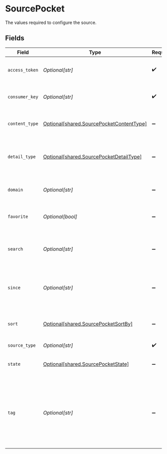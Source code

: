 # SourcePocket

The values required to configure the source.


## Fields

| Field                                                                                           | Type                                                                                            | Required                                                                                        | Description                                                                                     | Example                                                                                         |
| ----------------------------------------------------------------------------------------------- | ----------------------------------------------------------------------------------------------- | ----------------------------------------------------------------------------------------------- | ----------------------------------------------------------------------------------------------- | ----------------------------------------------------------------------------------------------- |
| `access_token`                                                                                  | *Optional[str]*                                                                                 | :heavy_check_mark:                                                                              | The user's Pocket access token.                                                                 |                                                                                                 |
| `consumer_key`                                                                                  | *Optional[str]*                                                                                 | :heavy_check_mark:                                                                              | Your application's Consumer Key.                                                                |                                                                                                 |
| `content_type`                                                                                  | [Optional[shared.SourcePocketContentType]](undefined/models/shared/sourcepocketcontenttype.md)  | :heavy_minus_sign:                                                                              | Select the content type of the items to retrieve.                                               |                                                                                                 |
| `detail_type`                                                                                   | [Optional[shared.SourcePocketDetailType]](undefined/models/shared/sourcepocketdetailtype.md)    | :heavy_minus_sign:                                                                              | Select the granularity of the information about each item.                                      |                                                                                                 |
| `domain`                                                                                        | *Optional[str]*                                                                                 | :heavy_minus_sign:                                                                              | Only return items from a particular `domain`.                                                   |                                                                                                 |
| `favorite`                                                                                      | *Optional[bool]*                                                                                | :heavy_minus_sign:                                                                              | Retrieve only favorited items.                                                                  |                                                                                                 |
| `search`                                                                                        | *Optional[str]*                                                                                 | :heavy_minus_sign:                                                                              | Only return items whose title or url contain the `search` string.                               |                                                                                                 |
| `since`                                                                                         | *Optional[str]*                                                                                 | :heavy_minus_sign:                                                                              | Only return items modified since the given timestamp.                                           | 2022-10-20 14:14:14                                                                             |
| `sort`                                                                                          | [Optional[shared.SourcePocketSortBy]](undefined/models/shared/sourcepocketsortby.md)            | :heavy_minus_sign:                                                                              | Sort retrieved items by the given criteria.                                                     |                                                                                                 |
| `source_type`                                                                                   | *Optional[str]*                                                                                 | :heavy_check_mark:                                                                              | N/A                                                                                             |                                                                                                 |
| `state`                                                                                         | [Optional[shared.SourcePocketState]](undefined/models/shared/sourcepocketstate.md)              | :heavy_minus_sign:                                                                              | Select the state of the items to retrieve.                                                      |                                                                                                 |
| `tag`                                                                                           | *Optional[str]*                                                                                 | :heavy_minus_sign:                                                                              | Return only items tagged with this tag name. Use _untagged_ for retrieving only untagged items. |                                                                                                 |